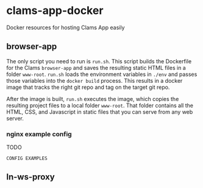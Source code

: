 # clams-app-docker
Docker resources for hosting Clams App easily

## browser-app

The only script you need to run is `run.sh`. This script builds the Dockerfile for the Clams `browser-app` and saves the resulting static HTML files in a folder `www-root`. `run.sh` loads the environment variables in `./env` and passes those variables into the `docker build` process. This results in a docker image that tracks the right git repo and tag on the target git repo.

After the image is built, `run.sh` executes the image, which copies the resulting project files to a local folder `www-root`. That folder contains all the HTML, CSS, and Javascript in static files that you can serve from any web server.

### nginx example config

TODO

```text
CONFIG EXAMPLES

```

## ln-ws-proxy

